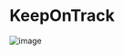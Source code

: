 # KeepOnTrack

![image](https://user-images.githubusercontent.com/52515437/151700988-8a866961-4256-43d9-98a9-79d6a5270cab.png)

